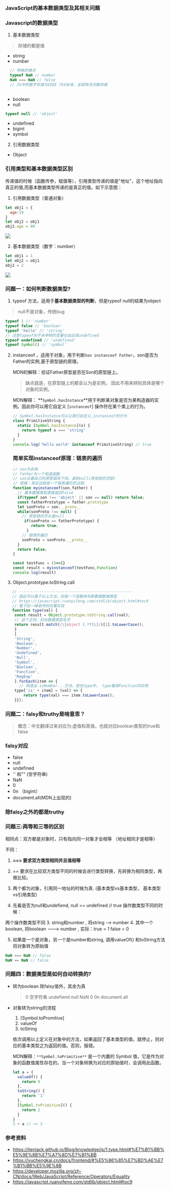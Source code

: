 ### JavaScript的基本数据类型及其相关问题

### Javascript的数据类型

1. 基本数据类型
> 存储的都是值
- string
- number
```js
  // 特殊的情况
  typeof NaN // number
  NaN === NaN // false
  // JS中的数字存储为IEEE 754标准，全部用浮点数存储
  
```
- boolean
- null
```js
typeof null // 'object'
```
- undefined
- bigint
- symbol
2. 引用数据类型
- Object

### 引用类型和基本数据类型区别
传递值的时候（函数传参，赋值等），引用类型传递的值是"地址"，这个地址指向真正的值,而基本数据类型传递的是真正的值。如下示意图：
1. 引用数据类型（普通对象）
```js
let obj1 = {
  age:19
}
let obj2 = obj1
obj2.age = 99
```
![](./img/obj-stack.png)

2. 基本数据类型（数字：number）
```js
let obj1 = 1
let obj2 = obj1
obj2 = 2
```
![](./img/primitive-stack.png)
  

### 问题一：如何判断数据类型?

1. typeof 方法，适用于**基本数据类型的判断**，但是typeof null的结果为object
> null不是对象，传统bug
   ```js
   typeof 1 // 'number'
   typeof false // 'boolean'
   typeof 'hello' // 'string'
   // 注意typeof对于未申明的变量也会出现undefined
   typeof undefined // 'undefined'
   typeof Symbol() // 'symbol'
   ```

2. instanceof ，适用于对象，用于判断```Son instanceof Father```，son是否为Father的实例,基于原型链的原理。

   MDN的解释：验证Father原型是否在Son的原型链上。

   > 缺点就是，在原型链上的都会认为是实例。 因此不用来辨别具体是哪个对象的实例。

   MDN解释： **`Symbol.hasInstance`**用于判断某对象是否为某构造器的实例。因此你可以用它自定义 [`instanceof`] 操作符在某个类上的行为。

   ```js
   // Symbol.hasInstance可以让我们自定义,instanceof的行为
   class PrimitiveString {
     static [Symbol.hasInstance](x) {
       return typeof x === 'string'
     }
   }
   console.log('hello world' instanceof PrimitiveString) // true
   ```

   

   ### 简单实现instanceof原理：链表的遍历

   ```js
   // son为实例
   // father为一个构造函数
   // son沿着自己的原型链向下找，直到null(原型链的顶部)
   // 思路：其实这就是一个链表遍历的过程.
   function myinstanceof(son,father) {
     // 基本数据类型直接返回false
     if(typeof son !== 'object' || son == null) return false;
     const fatherPrototype = father.prototype
     let sonProto = son.__proto__
     while(sonProto !== null) {
       // 原型链的尽头是null
       	if(sonProto == fatherPrototype) {
           return true;
         }
       // 链表的遍历
       sonProto = sonProto.__proto__
     }
     return false;
   }
   
   const testFunc = ()=>{}
   const result = myinstanceof(testFunc,Function)
   console.log(result)
   ```

   

3. Object.prototype.toString.call
```js
   // --------------------------------------------------
   // 因此可以基于以上方法，封装一个函数来判断数据数据类型
   // https://javascript.ruanyifeng.com/stdlib/object.html#toc9
   // 看下阮一峰老师的优雅实现
   function type(val) {
    const result = Object.prototype.toString.call(val);
    // 这个正则，扣出数据类型名字
    return result.match(/\[object (.*?)\]/)[1].toLowerCase();
    }
    [
    'String',
    'Boolean',
    'Number',
    'Undefined',
    'Null',
    'Symbol',
    'Boolean',
    'Function',
    'RegExp'
    ].forEach(item => {
      // 构造出 isNumber...方法，放在type中， type看成Function的实例
    type['is' + item] = (val) => {
        return type(val) === item.toLowerCase();
    }});
  ```


### 问题二：falsy和truthy是啥意思？
> 概念：中文翻译过来对应为:虚值和真值，也就对应boolean类型的true和false
### falsy对应

- false 
- null
- undefined
- '' 和"" (空字符串)
- NaN
- 0
- 0n （bigint）
- document.all(MDN上出现的)

### 除falsy之外的都是truthy

### 问题三:两等和三等的区别

相同点：双方都是对象时，只有指向同一对象才会相等 （地址相同才是相等）

不同：

1. **=== 要求双方类型相同并且值相等**

2. == 要求在比较双方类型不同的时候会进行类型转换，先转换为相同类型，再做比较。
1. 两个都为对象，引用同一地址的时候为真.
(基本类型vs基本类型， 基本类型vs引用类型)
2. 先看是否为null和undefiend, null == undefined // true
操作数类型不同的时候：

两个操作数类型不同
3. string和number , 将string --> number
4. 其中一个boolean, 将boolean ---> number , 实际：true = 1 false = 0

5. 如果是一个是对象，另一个是number和string, 调用valueOf() 和toString方法将对象转为原始值

```js
NaN === NaN // false
NaN == NaN // false
```



### 问题四：数据类型是如何自动转换的?

- 转为boolean
  除falsy值外，其余为真

  > 0 空字符串 undefiend null NaN 0 0n document.all

- 对象转为string的流程

  1. [Symbol.toPromitive]
  2. valueOf
  3. toString

  依次调用以上定义在对象中的方法，如果返回了基本类型的值，就停止，则对应的基本类型之为返回的值。否则，报错。

  MDN解释：`**Symbol.toPrimitive**` 是一个内置的 Symbol 值，它是作为对象的函数值属性存在的，当一个对象转换为对应的原始值时，会调用此函数。

  ```js
  let a = {
    valueOf() {
      return 0
    },
    toString() {
      return '1'
    },
    [Symbol.toPrimitive]() {
      return 2
    }
  }
  1 + a // => 3
  ```

  



### 参考资料

- https://lienjack.github.io/Blog/knowledge/js/1.type.html#%E7%B1%BB%E5%9E%8B%E7%A7%8D%E7%B1%BB
- https://yuchengkai.cn/docs/frontend/#%E5%86%85%E7%BD%AE%E7%B1%BB%E5%9E%8B
- https://developer.mozilla.org/zh-CN/docs/Web/JavaScript/Reference/Operators/Equality
- https://javascript.ruanyifeng.com/stdlib/object.html#toc9